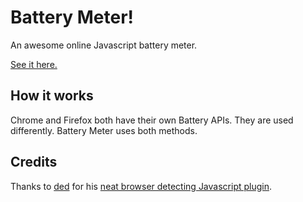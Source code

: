 Battery Meter!
==============

An awesome online Javascript battery meter.

[See it here.](http://tac61.webstarts.com/aboutmydevice/battery.html)

## How it works
Chrome and Firefox both have their own Battery APIs. They are used differently. Battery Meter uses both methods.

## Credits
Thanks to [ded](https://github.com/ded/) for his [neat browser detecting Javascript plugin](https://github.com/ded/bowser).
